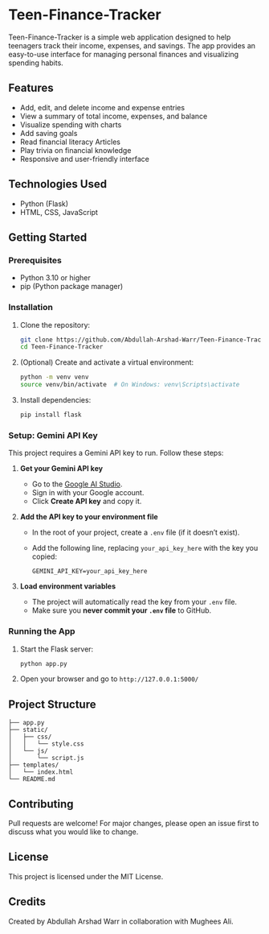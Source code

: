 # Teen-Finance-Tracker

Teen-Finance-Tracker is a simple web application designed to help teenagers track their income, expenses, and savings. The app provides an easy-to-use interface for managing personal finances and visualizing spending habits.

## Features
- Add, edit, and delete income and expense entries
- View a summary of total income, expenses, and balance
- Visualize spending with charts 
- Add saving goals
- Read financial literacy Articles
- Play trivia on financial knowledge
- Responsive and user-friendly interface

## Technologies Used
- Python (Flask)
- HTML, CSS, JavaScript

## Getting Started

### Prerequisites
- Python 3.10 or higher
- pip (Python package manager)

### Installation
1. Clone the repository:
   ```bash
   git clone https://github.com/Abdullah-Arshad-Warr/Teen-Finance-Tracker.git
   cd Teen-Finance-Tracker
   ```
2. (Optional) Create and activate a virtual environment:
   ```bash
   python -m venv venv
   source venv/bin/activate  # On Windows: venv\Scripts\activate
   ```
3. Install dependencies:
   ```bash
   pip install flask
   ```


### Setup: Gemini API Key

This project requires a Gemini API key to run. Follow these steps:

1. **Get your Gemini API key**
   - Go to the [Google AI Studio](https://aistudio.google.com/app/apikey).
   - Sign in with your Google account.
   - Click **Create API key** and copy it.

2. **Add the API key to your environment file**
   - In the root of your project, create a `.env` file (if it doesn’t exist).
   - Add the following line, replacing `your_api_key_here` with the key you copied:

     ```env
     GEMINI_API_KEY=your_api_key_here
     ```

3. **Load environment variables**
   - The project will automatically read the key from your `.env` file.
   - Make sure you **never commit your `.env` file** to GitHub.  

### Running the App
1. Start the Flask server:
   ```bash
   python app.py
   ```
2. Open your browser and go to `http://127.0.0.1:5000/`

## Project Structure
```
├── app.py
├── static/
│   ├── css/
│   │   └── style.css
│   └── js/
│       └── script.js
├── templates/
│   └── index.html
└── README.md
```

## Contributing
Pull requests are welcome! For major changes, please open an issue first to discuss what you would like to change.

## License
This project is licensed under the MIT License.

## Credits
Created by Abdullah Arshad Warr in collaboration with Mughees Ali.